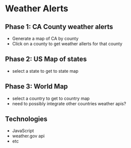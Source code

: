 # Weather Alerts

## Phase 1: CA County weather alerts
- Generate a map of CA by county
- Click on a county to get weather allerts for that county

## Phase 2: US Map of states
- select a state to get to state map

## Phase 3: World Map
- select a country to get to country map
- need to possibly integrate other countries weather apis?

## Technologies
- JavaScript
- weather.gov api
- etc
